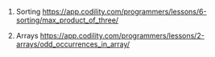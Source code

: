 1. Sorting https://app.codility.com/programmers/lessons/6-sorting/max_product_of_three/

2. Arrays https://app.codility.com/programmers/lessons/2-arrays/odd_occurrences_in_array/
